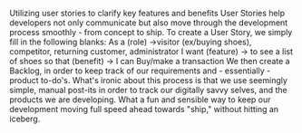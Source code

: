   Utilizing user stories to clarify key features and benefits
  User Stories help developers not only communicate but also move through the development process smoothly - from concept to ship.
  To create a User Story, we simply fill in the following blanks: 
      As a (role) →visitor (ex/buying shoes), competitor, returning customer, administrator
      I want (feature) → to see a list of shoes
      so that (benefit) → I can Buy/make a transaction
We then create a Backlog, in order to keep track of our requirements and - essentially - product to-do's.
What's ironic about this process is that we use seemingly simple, manual post-its in order to track our digitally savvy selves, and the products we are developing.
What a fun and sensible way to keep our development moving full speed ahead towards "ship," without hitting an iceberg.
